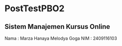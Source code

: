 # PostTestPBO2

## Sistem Manajemen Kursus Online

Nama : Marza Hanaya Melodya Goga
NIM : 2409116103
